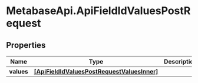 # MetabaseApi.ApiFieldIdValuesPostRequest

## Properties

Name | Type | Description | Notes
------------ | ------------- | ------------- | -------------
**values** | [**[ApiFieldIdValuesPostRequestValuesInner]**](ApiFieldIdValuesPostRequestValuesInner.md) |  | 


